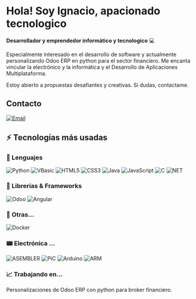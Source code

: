 # Hola! Soy Ignacio, apacionado tecnologico

**Desarrollador y emprendedor informático y tecnologico** 💻 

Especialmente interesado en el desarrollo de software y actualmente personalizando Odoo ERP en python para el sector financiero. Me encanta vincular la electrónico y la informática y el Desarrollo de Aplicaciones Multiplataforma.

Estoy abierto a propuestas desafiantes y creativas. Si dudas, contactame.

## Contacto

[![Email](https://img.shields.io/badge/Mail-D14836?style=for-the-badge&logo=gmail&logoColor=white)](mailto:lopezignacio@gmail.com)

## ⚡ Tecnologías más usadas

### 🚀 Lenguajes

![Python](https://img.shields.io/badge/Python-FFD43B?style=for-the-badge&logo=python&logoColor=306998)
![VBasic](https://img.shields.io/badge/VBasic-FFA43F?style=for-the-badge&logo=vbasic&logoColor=306998)
![HTML5](https://img.shields.io/badge/HTML5-E34F26?style=for-the-badge&logo=html5&logoColor=white)
![CSS3](https://img.shields.io/badge/CSS3-1572B6?style=for-the-badge&logo=css3&logoColor=white)
![Java](https://img.shields.io/badge/Java-ED8B00?style=for-the-badge&logo=java&logoColor=white)
![JavaScript](https://img.shields.io/badge/JavaScript-323330?style=for-the-badge&logo=javascript&logoColor=F7DF1E)
![C](https://img.shields.io/badge/C-00599C?style=for-the-badge&logo=c&logoColor=white)
![NET](https://img.shields.io/badge/.NET-512BD4?style=for-the-badge&logo=dotnet&logoColor=white)

### 🧩 Librerías & Frameworks 

![Odoo](https://img.shields.io/badge/ODOO-00599C?style=for-the-badge&logo=odoo&logoColor=white)
![Angular](https://img.shields.io/badge/Angular-DD0031?style=for-the-badge&logo=angular&logoColor=white)


### 📘 Otras...

![Docker](https://img.shields.io/badge/Docker-2CA5E0?style=for-the-badge&logo=docker&logoColor=white)

### 📟 Electrónica ...

![ASEMBLER](https://img.shields.io/badge/ASEMBLER-DD0031?style=for-the-badge&logo=asembler&logoColor=white)
![PiC](https://img.shields.io/badge/PiC-FFD43B?style=for-the-badge&logo=pic&logoColor=white)
![Arduino](https://img.shields.io/badge/Arduino-2CA5E0?style=for-the-badge&logo=arduino&logoColor=white)
![ARM](https://img.shields.io/badge/ARM-512BD4?style=for-the-badge&logo=ARM&logoColor=white)

### 📈 Trabajando en...

Personalizaciones de Odoo ERP con python para broker financiero.
